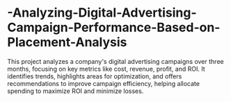 # -Analyzing-Digital-Advertising-Campaign-Performance-Based-on-Placement-Analysis
This project analyzes a company's digital advertising campaigns over three months, focusing on key metrics like cost, revenue, profit, and ROI. It identifies trends, highlights areas for optimization, and offers recommendations to improve campaign efficiency, helping allocate spending to maximize ROI and minimize losses.
